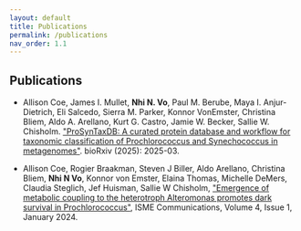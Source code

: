 ```yaml
---
layout: default
title: Publications
permalink: /publications
nav_order: 1.1
---
```

## **Publications**  
- Allison Coe, James I. Mullet, **Nhi N. Vo**, Paul M. Berube, Maya I. Anjur-Dietrich, Eli Salcedo, Sierra M. Parker, Konnor VonEmster, Christina Bliem, Aldo A. Arellano, Kurt G. Castro, Jamie W. Becker, Sallie W. Chisholm. <a href="https://doi.org/10.1101/2025.03.20.644373" target="_blank">"ProSynTaxDB: A curated protein database and workflow for taxonomic classification of Prochlorococcus and Synechococcus in metagenomes"</a>. bioRxiv (2025): 2025-03.  

- Allison Coe, Rogier Braakman, Steven J Biller, Aldo Arellano, Christina Bliem, **Nhi N Vo**, Konnor von Emster, Elaina Thomas, Michelle DeMers, Claudia Steglich, Jef Huisman, Sallie W Chisholm, <a href="https://doi.org/10.1093/ismeco/ycae131" target="_blank">"Emergence of metabolic coupling to the heterotroph Alteromonas promotes dark survival in Prochlorococcus"</a>, ISME Communications, Volume 4, Issue 1, January 2024.  
